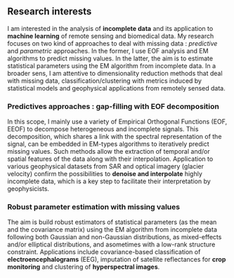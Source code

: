 ## Research interests

I am interested in the analysis of **incomplete data** and its application to **machine learning** of remote sensing and biomedical data. My research focuses on two kind of approaches to deal with missing data : _predictive_ and _parametric_ approaches. In the former, I use EOF analysis and EM algorithms to predict missing values. In the latter, the aim is to estimate statistical parameters using the EM algorithm from incomplete data. In a broader sens, I am attentive to dimensionality reduction methods that deal with missing data, classification/clustering with metrics induced by statistical models and geophysical applications from remotely sensed data.

### Predictives approaches : gap-filling with EOF decomposition
In this scope, I mainly use a variety of Empirical Orthogonal Functions (EOF, EEOF) to decompose heterogeneous and incomplete signals. This decomposition, which shares a link with the spectral representation of the signal, can be embedded in EM-types algorithms to iteratively predict missing values. Such methods allow the extraction of temporal and/or spatial features of the data along with their interpolation. Application to various geophysical datasets from SAR and optical imagery (glacier velocity) confirm the possibilities to **denoise and interpolate** highly incomplete data, which is a key step to facilitate their interpretation by geophysicists.

### Robust parameter estimation with missing values
The aim is build robust estimators of statistical parameters (as the mean and the covariance matrix) using the EM algorithm from incomplete data following both Gaussian and non-Gaussian distributions, as mixed-effects and/or elliptical distributions, and asometimes with a low-rank structure constraint. Applications include covariance-based classification of **electroencephalograms** (EEG), imputation of satellite reflectances for **crop monitoring** and clustering of **hyperspectral images**.
